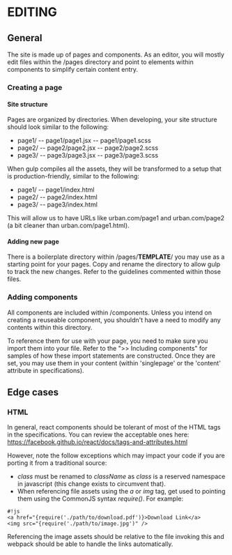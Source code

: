 # EDITING #

## General ##

The site is made up of pages and components.  As an editor, you will mostly edit files within the /pages directory and point to elements within components to simplify certain content entry.

### Creating a page ###

#### Site structure ####

Pages are organized by directories.  When developing, your site structure should look similar to the following:

- page1/
-- page1/page1.jsx
-- page1/page1.scss
- page2/
-- page2/page2.jsx
-- page2/page2.scss
- page3/
-- page3/page3.jsx
-- page3/page3.scss

When gulp compiles all the assets, they will be transformed to a setup that is production-friendly, similar to the following:

- page1/
-- page1/index.html
- page2/
-- page2/index.html
- page3/
-- page3/index.html

This will allow us to have URLs like urban.com/page1 and urban.com/page2 (a bit cleaner than urban.com/page1.html).

#### Adding new page ####

There is a boilerplate directory within /pages/__TEMPLATE__/ you may use as a starting point for your pages.  Copy and rename the directory to allow gulp to track the new changes.  Refer to the guidelines commented within those files.

### Adding components ###

All components are included within /components.  Unless you intend on creating a reuseable component, you shouldn't have a need to modify any contents within this directory.

To reference them for use with your page, you need to make sure you import them into your file.  Refer to the ">> Including components" for samples of how these import statements are constructed.  Once they are set, you may use them in your content (within 'singlepage' or the 'content' attribute in specifications).

## Edge cases ##

### HTML ###

In general, react components should be tolerant of most of the HTML tags in the specifications.  You can review the acceptable ones here: https://facebook.github.io/react/docs/tags-and-attributes.html

However, note the follow exceptions which may impact your code if you are porting it from a traditional source:

* *class* must be renamed to *className* as *class* is a reserved namespace in javascript (this change exists to circumvent that).
* When referencing file assets using the *a* or *img* tag, get used to pointing them using the CommonJS syntax *require()*.  For example:

```
#!js
<a href="{require('./path/to/download.pdf')}>Download Link</a>
<img src="{require('./path/to/image.jpg')" />
```
Referencing the image assets should be relative to the file invoking this and webpack should be able to handle the links automatically.
